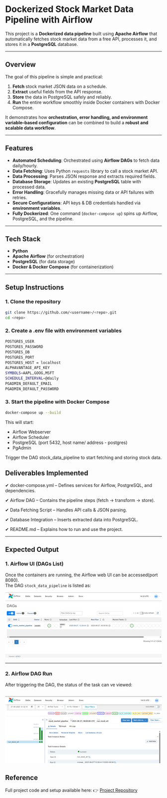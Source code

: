 # Dockerized Stock Market Data Pipeline with Airflow

This project is a **Dockerized data pipeline** built using **Apache Airflow** that automatically fetches stock market data from a free API, processes it, and stores it in a **PostgreSQL** database.  

---

## Overview  

The goal of this pipeline is simple and practical:  

1. **Fetch** stock market JSON data on a schedule.  
2. **Extract** useful fields from the API response.  
3. **Store** the data in PostgreSQL safely and reliably.  
4. **Run** the entire workflow smoothly inside Docker containers with Docker Compose.  

It demonstrates how **orchestration, error handling, and environment variable–based configuration** can be combined to build a **robust and scalable data workflow**.  

---

## Features  

- **Automated Scheduling**: Orchestrated using **Airflow DAGs** to fetch data daily/hourly.  
- **Data Fetching**: Uses Python `requests` library to call a stock market API.  
- **Data Processing**: Parses JSON response and extracts required fields.  
- **Database Storage**: Updates an existing **PostgreSQL** table with processed data.  
- **Error Handling**: Gracefully manages missing data or API failures with retries.  
- **Secure Configurations**: API keys & DB credentials handled via **environment variables**.  
- **Fully Dockerized**: One command (`docker-compose up`) spins up Airflow, PostgreSQL, and the pipeline.  

---

## Tech Stack  

- **Python**  
- **Apache Airflow** (for orchestration)  
- **PostgreSQL** (for data storage)  
- **Docker & Docker Compose** (for containerization)  

---

## Setup Instructions  

### 1️. Clone the repository  
```bash
git clone https://github.com/<username>/<repo>.git
cd <repo>
```

### 2️. Create a .env file with environment variables
```bash
POSTGRES_USER 
POSTGRES_PASSWORD  
POSTGRES_DB 
POSTGRES_PORT
POSTGRES_HOST = localhost
ALPHAVANTAGE_API_KEY 
SYMBOLS=AAPL,GOOG,MSFT  
SCHEDULE_INTERVAL=@daily  
PGADMIN_DEFAULT_EMAIL 
PGADMIN_DEFAULT_PASSWORD

```

### 3️. Start the pipeline with Docker Compose
```bash
docker-compose up --build
```
This will start:

- Airflow Webserver 
- Airflow Scheduler
- PostgreSQL (port 5432, host name/ address - postgres)
- PgAdmin 

Trigger the DAG stock_data_pipeline to start fetching and storing stock data.

## Deliverables Implemented
✔ docker-compose.yml – Defines services for Airflow, PostgreSQL, and dependencies.

✔ Airflow DAG – Contains the pipeline steps (fetch → transform → store).

✔ Data Fetching Script – Handles API calls & JSON parsing.

✔ Database Integration – Inserts extracted data into PostgreSQL.

✔ README.md – Explains how to run and use the project.

---
## Expected Output
### 1. Airflow UI (DAGs List)
Once the containers are running, the Airflow web UI can be accessed(port 8080).  
The DAG `stock_data_pipeline` is listed as:

![Airflow DAG List](docs/example1.png)

---

### 2. Airflow DAG Run
After triggering the DAG, the status of the task can ve viewed:  

![Airflow Graph View](docs/example2.png)
---

## Reference
Full project code and setup available here:
👉 [Project Repository](https://github.com/Pranathi-Chintarapu64/stock_market)

